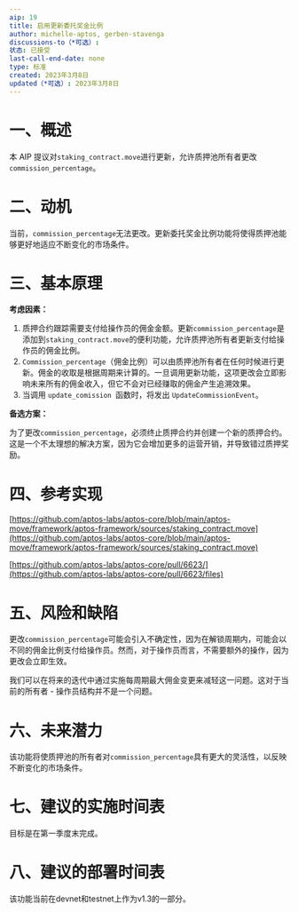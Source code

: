 ```yaml
---
aip: 19
title: 启用更新委托奖金比例
author: michelle-aptos, gerben-stavenga
discussions-to（*可选）: 
状态: 已接受
last-call-end-date: none
type: 标准
created: 2023年3月8日
updated（*可选）: 2023年3月8日
---
```

# 一、概述

本 AIP 提议对`staking_contract.move`进行更新，允许质押池所有者更改`commission_percentage`。

# 二、动机

当前，`commission_percentage`无法更改。更新委托奖金比例功能将使得质押池能够更好地适应不断变化的市场条件。

# 三、基本原理

**考虑因素：**

1. 质押合约跟踪需要支付给操作员的佣金金额。更新`commission_percentage`是添加到`staking_contract.move`的便利功能，允许质押池所有者更新支付给操作员的佣金比例。
2. `Commission_percentage`（佣金比例）可以由质押池所有者在任何时候进行更新。佣金的收取是根据周期来计算的。一旦调用更新功能，这项更改会立即影响未来所有的佣金收入，但它不会对已经赚取的佣金产生追溯效果。
3. 当调用 `update_comission `函数时，将发出 `UpdateCommissionEvent`。

**备选方案：**

为了更改`commission_percentage`，必须终止质押合约并创建一个新的质押合约。这是一个不太理想的解决方案，因为它会增加更多的运营开销，并导致错过质押奖励。

# 四、参考实现

[https://github.com/aptos-labs/aptos-core/blob/main/aptos-move/framework/aptos-framework/sources/staking_contract.move](https://github.com/aptos-labs/aptos-core/blob/main/aptos-move/framework/aptos-framework/sources/staking_contract.move)

[https://github.com/aptos-labs/aptos-core/pull/6623/](https://github.com/aptos-labs/aptos-core/pull/6623/files)

# 五、风险和缺陷

更改`commission_percentage`可能会引入不确定性，因为在解锁周期内，可能会以不同的佣金比例支付给操作员。然而，对于操作员而言，不需要额外的操作，因为更改会立即生效。

我们可以在将来的迭代中通过实施每周期最大佣金变更来减轻这一问题。这对于当前的所有者 - 操作员结构并不是一个问题。

# 六、未来潜力

该功能将使质押池的所有者对`commission_percentage`具有更大的灵活性，以反映不断变化的市场条件。

# 七、建议的实施时间表

目标是在第一季度末完成。

# 八、建议的部署时间表

该功能当前在devnet和testnet上作为v1.3的一部分。